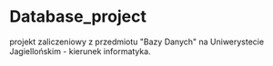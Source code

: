 # Database_project
projekt zaliczeniowy z przedmiotu "Bazy Danych" na Uniwerystecie Jagiellońskim - kierunek informatyka.